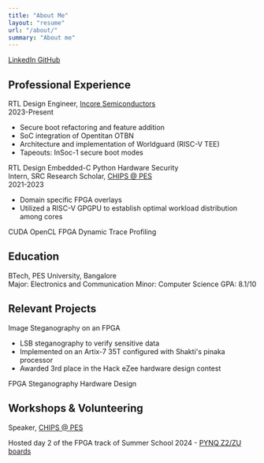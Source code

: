 ```yaml
---
title: "About Me"
layout: "resume"
url: "/about/"
summary: "About me"
---
```


<div class="contact-links">
    <a href="https://linkedin.com/in/shyer" class="contact-link linkedin">
        <span class="contact-icon">LinkedIn</span>
    </a>
    <a href="https://github.com/wickedb" class="contact-link github">
        <span class="contact-icon">GitHub</span>
    </a>
</div>

## Professional Experience

<div class="experience-item">
    <div class="experience-title">RTL Design Engineer, <span class="experience-company"><a href="https://incoresemi.com/" class="inline-link" target="_blank">Incore Semiconductors</a></span></div>
    <div class="experience-period">2023-Present</div>
    <div class="experience-description">
        <ul>
            <li>Secure boot refactoring and feature addition</li>
            <li>SoC integration of Opentitan OTBN</li>
            <li>Architecture and implementation of Worldguard (RISC-V TEE)</li>
            <li>Tapeouts: InSoc-1 secure boot modes</li>
        </ul>
        <div class="skills-list">
            <span class="skill-tag">RTL Design</span>
            <span class="skill-tag">Embedded-C</span>
            <span class="skill-tag">Python</span>
            <span class="skill-tag">Hardware Security</span>
        </div>
    </div>
</div>

<div class="experience-item">
    <div class="experience-title">Intern, SRC Research Scholar, <span class="experience-company"><a href="https://www.chips.pes.edu/" class="inline-link" target="_blank">CHIPS @ PES</a></span></div>
    <div class="experience-period">2021-2023</div>
    <div class="experience-description">
        <ul>
            <li>Domain specific FPGA overlays</li>
            <li>Utilized a RISC-V GPGPU to establish optimal workload distribution among cores</li>
        </ul>
        <div class="skills-list">
            <span class="skill-tag">CUDA</span>
            <span class="skill-tag">OpenCL</span>
            <span class="skill-tag">FPGA</span>
            <span class="skill-tag">Dynamic Trace Profiling</span>
        </div>
    </div>
</div>

## Education

<div class="education-item">
    <div class="education-institution">BTech, PES University, Bangalore</div>
    <div class="education-details">
        <span>Major: Electronics and Communication</span>
        <span>Minor: Computer Science</span>
        <span>GPA: 8.1/10</span>
    </div>
</div>

## Relevant Projects

<div class="project-item">
    <div class="project-title">Image Steganography on an FPGA</div>
    <div class="project-description">
        <ul>
            <li>LSB steganography to verify sensitive data</li>
            <li>Implemented on an Artix-7 35T configured with Shakti's pinaka processor</li>
            <li>Awarded 3rd place in the Hack eZee hardware design contest</li>
        </ul>
        <div class="skills-list">
            <span class="skill-tag">FPGA</span>
            <span class="skill-tag">Steganography</span>
            <span class="skill-tag">Hardware Design</span>
        </div>
    </div>
</div>

## Workshops & Volunteering

<div class="experience-item">
    <div class="experience-title">Speaker, <span class="experience-company"><a href="https://www.chips.pes.edu/" class="inline-link" target="_blank">CHIPS @ PES</a></span></div>
    <div class="experience-description">
        <p>Hosted day 2 of the FPGA track of Summer School 2024 - <a href="https://pitch.com/v/intro-to-pynq-vtdac4" class="inline-link" target="_blank">PYNQ Z2/ZU boards</a></p>
    </div>
</div>

<!-- ## Certifications

<ul class="certifications-list">
    <li>CS6630 SPM IITM</li>
    <li>LFD210: RISC-V Fundamentals</li>
    <li>Nand2tetris Part 1</li>
    <li>Fundamentals of Parallelism</li>
    <li>Electronics Prototyping</li>
</ul> -->
